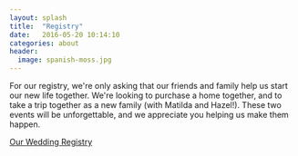 ```yaml
---
layout: splash
title:  "Registry"
date:   2016-05-20 10:14:10
categories: about
header:
  image: spanish-moss.jpg
---
```


For our registry, we're only asking that our friends and family help us start our new life together. We're looking to purchase a home together, and to take a trip together as a new family (with Matilda and Hazel!). These two events will be unforgettable, and we appreciate you helping us make them happen.

<a class="zola-registry-embed" href="https://www.zola.com/registry/thearnoldstory" data-registry-key="thearnoldstory">Our Wedding Registry</a><script>!function(e,t,n){var s,a=e.getElementsByTagName(t)[0];e.getElementById(n)||(s=e.createElement(t),s.id=n,s.async=!0,s.src="https://widget.zola.com/js/widget.js",a.parentNode.insertBefore(s,a))}(document,"script","zola-wjs");</script>
